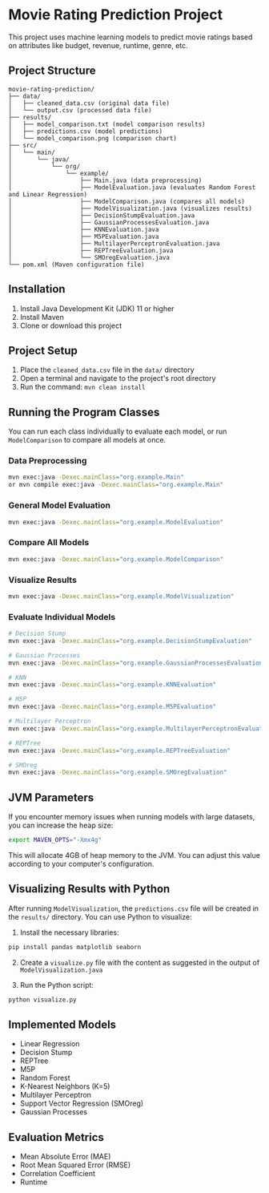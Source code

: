 # Movie Rating Prediction Project

This project uses machine learning models to predict movie ratings based on attributes like budget, revenue, runtime, genre, etc.

## Project Structure

```
movie-rating-prediction/
├── data/
│   ├── cleaned_data.csv (original data file)
│   └── output.csv (processed data file)
├── results/
│   ├── model_comparison.txt (model comparison results)
│   ├── predictions.csv (model predictions)
│   └── model_comparison.png (comparison chart)
├── src/
│   └── main/
│       └── java/
│           └── org/
│               └── example/
│                   ├── Main.java (data preprocessing)
│                   ├── ModelEvaluation.java (evaluates Random Forest and Linear Regression)
│                   ├── ModelComparison.java (compares all models)
│                   ├── ModelVisualization.java (visualizes results)
│                   ├── DecisionStumpEvaluation.java
│                   ├── GaussianProcessesEvaluation.java
│                   ├── KNNEvaluation.java
│                   ├── M5PEvaluation.java
│                   ├── MultilayerPerceptronEvaluation.java
│                   ├── REPTreeEvaluation.java
│                   └── SMOregEvaluation.java
└── pom.xml (Maven configuration file)
```

## Installation

1. Install Java Development Kit (JDK) 11 or higher
2. Install Maven
3. Clone or download this project

## Project Setup

1. Place the `cleaned_data.csv` file in the `data/` directory
2. Open a terminal and navigate to the project's root directory
3. Run the command: `mvn clean install`

## Running the Program Classes

You can run each class individually to evaluate each model, or run `ModelComparison` to compare all models at once.

### Data Preprocessing

```bash
mvn exec:java -Dexec.mainClass="org.example.Main"
or mvn compile exec:java -Dexec.mainClass="org.example.Main"
```

### General Model Evaluation

```bash
mvn exec:java -Dexec.mainClass="org.example.ModelEvaluation"
```

### Compare All Models

```bash
mvn exec:java -Dexec.mainClass="org.example.ModelComparison"
```

### Visualize Results

```bash
mvn exec:java -Dexec.mainClass="org.example.ModelVisualization"
```

### Evaluate Individual Models

```bash
# Decision Stump
mvn exec:java -Dexec.mainClass="org.example.DecisionStumpEvaluation"

# Gaussian Processes
mvn exec:java -Dexec.mainClass="org.example.GaussianProcessesEvaluation"

# KNN
mvn exec:java -Dexec.mainClass="org.example.KNNEvaluation"

# M5P
mvn exec:java -Dexec.mainClass="org.example.M5PEvaluation"

# Multilayer Perceptron
mvn exec:java -Dexec.mainClass="org.example.MultilayerPerceptronEvaluation"

# REPTree
mvn exec:java -Dexec.mainClass="org.example.REPTreeEvaluation"

# SMOreg
mvn exec:java -Dexec.mainClass="org.example.SMOregEvaluation"
```

## JVM Parameters

If you encounter memory issues when running models with large datasets, you can increase the heap size:

```bash
export MAVEN_OPTS="-Xmx4g"
```

This will allocate 4GB of heap memory to the JVM. You can adjust this value according to your computer's configuration.

## Visualizing Results with Python

After running `ModelVisualization`, the `predictions.csv` file will be created in the `results/` directory. You can use Python to visualize:

1. Install the necessary libraries:
```bash
pip install pandas matplotlib seaborn
```

2. Create a `visualize.py` file with the content as suggested in the output of `ModelVisualization.java`

3. Run the Python script:
```bash
python visualize.py
```

## Implemented Models

- Linear Regression
- Decision Stump
- REPTree
- M5P
- Random Forest
- K-Nearest Neighbors (K=5)
- Multilayer Perceptron
- Support Vector Regression (SMOreg)
- Gaussian Processes

## Evaluation Metrics

- Mean Absolute Error (MAE)
- Root Mean Squared Error (RMSE)
- Correlation Coefficient
- Runtime